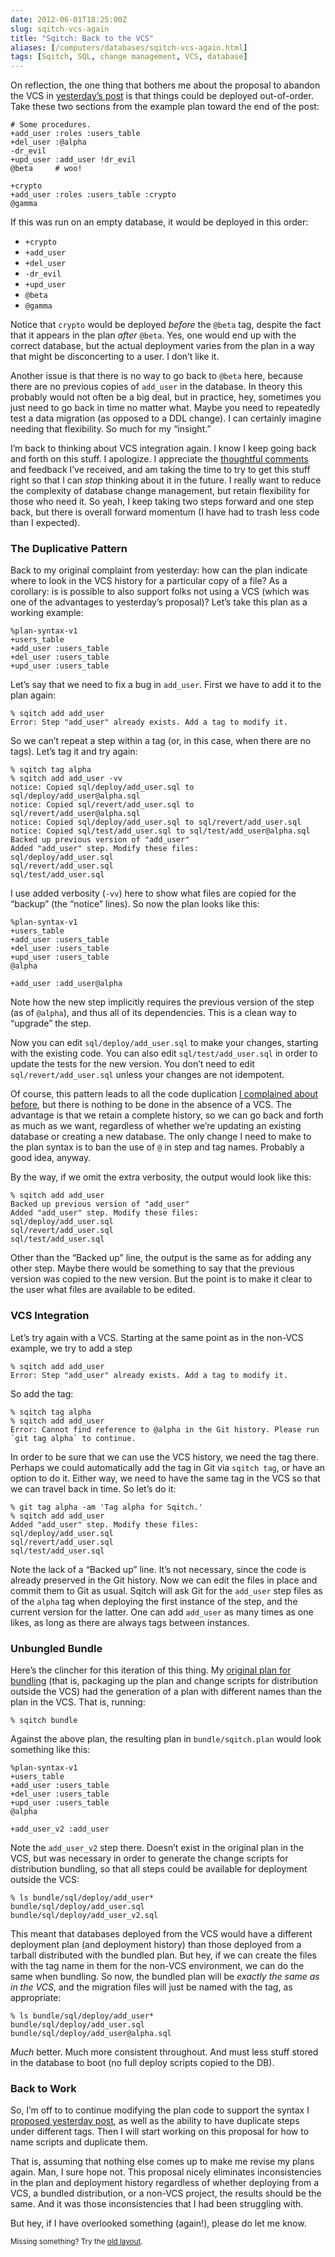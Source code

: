 ```yaml
--- 
date: 2012-06-01T18:25:00Z
slug: sqitch-vcs-again
title: "Sqitch: Back to the VCS"
aliases: [/computers/databases/sqitch-vcs-again.html]
tags: [Sqitch, SQL, change management, VCS, database]
---
```


<p>On reflection, the one thing that bothers me about the proposal to abandon the VCS in <a href="/computers/databases/evolving-sqitch-plan.html">yesterday’s post</a> is that things could be deployed out-of-order. Take these two sections from the example plan toward the end of the post:</p>

<pre><code># Some procedures.
+add_user :roles :users_table
+del_user :@alpha
-dr_evil
+upd_user :add_user !dr_evil
@beta     # woo!

+crypto
+add_user :roles :users_table :crypto
@gamma
</code></pre>

<p>If this was run on an empty database, it would be deployed in this order:</p>

<ul>
<li><code>+crypto</code></li>
<li><code>+add_user</code></li>
<li><code>+del_user</code></li>
<li><code>-dr_evil</code></li>
<li><code>+upd_user</code></li>
<li><code>@beta</code></li>
<li><code>@gamma</code></li>
</ul>


<p>Notice that <code>crypto</code> would be deployed <em>before</em> the <code>@beta</code> tag, despite the fact that it appears in the plan <em>after</em> <code>@beta</code>. Yes, one would end up with the correct database, but the actual deployment varies from the plan in a way that might be disconcerting to a user. I don’t like it.</p>

<p>Another issue is that there is no way to go back to <code>@beta</code> here, because there are no previous copies of   <code>add_user</code> in the database. In theory this probably would not often be a big deal, but in practice, hey, sometimes you just need to go back in time no matter what. Maybe you need to repeatedly test a data migration (as opposed to a DDL change). I can certainly imagine needing that flexibility. So much for my “insight.”</p>

<p>I’m back to thinking about VCS integration again. I know I keep going back and forth on this stuff. I apologize. I appreciate the <a href="/computers/databases/evolving-sqitch-plan.html#tb">thoughtful comments</a> and feedback I’ve received, and am taking the time to try to get this stuff right so that I can <em>stop</em> thinking about it in the future. I really want to reduce the complexity of database change management, but retain flexibility for those who need it. So yeah, I keep taking two steps forward and one step back, but there is overall forward momentum (I have had to trash less code than I expected).</p>

<h3>The Duplicative Pattern</h3>

<p>Back to my original complaint from yesterday: how can the plan indicate where to look in the VCS history for a particular copy of a file? As a corollary: is is possible to also support folks not using a VCS (which was one of the advantages to yesterday’s proposal)? Let’s take this plan as a working example:</p>

<pre><code>%plan-syntax-v1
+users_table
+add_user :users_table
+del_user :users_table
+upd_user :users_table
</code></pre>

<p>Let’s say that we need to fix a bug in <code>add_user</code>. First we have to add it to the plan again:</p>

<pre><code>% sqitch add add_user
Error: Step "add_user" already exists. Add a tag to modify it.
</code></pre>

<p>So we can’t repeat a step within a tag (or, in this case, when there are no tags). Let’s tag it and try again:</p>

<pre><code>% sqitch tag alpha
% sqitch add add_user -vv
notice: Copied sql/deploy/add_user.sql to sql/deploy/add_user@alpha.sql
notice: Copied sql/revert/add_user.sql to sql/revert/add_user@alpha.sql
notice: Copied sql/deploy/add_user.sql to sql/revert/add_user.sql
notice: Copied sql/test/add_user.sql to sql/test/add_user@alpha.sql
Backed up previous version of "add_user"
Added "add_user" step. Modify these files:
sql/deploy/add_user.sql
sql/revert/add_user.sql
sql/test/add_user.sql
</code></pre>

<p>I use added verbosity (<code>-vv</code>) here to show what files are copied for the “backup” (the “notice” lines).
So now the plan looks like this:</p>

<pre><code>%plan-syntax-v1
+users_table
+add_user :users_table
+del_user :users_table
+upd_user :users_table
@alpha

+add_user :add_user@alpha
</code></pre>

<p>Note how the new step implicitly requires the previous version of the step (as of <code>@alpha</code>), and thus all of its dependencies. This is a clean way to “upgrade” the step.</p>

<p>Now you can edit <code>sql/deploy/add_user.sql</code> to make your changes, starting with the existing code. You can also edit <code>sql/test/add_user.sql</code> in order to update the tests for the new version. You don’t need to edit <code>sql/revert/add_user.sql</code> unless your changes are not idempotent.</p>

<p>Of course, this pattern leads to all the code duplication <a href="/computers/databases/sql-change-management-sans-redundancy.html">I complained about before</a>, but there is nothing to be done in the absence of a VCS. The advantage is that we retain a complete history, so we can go back and forth as much as we want, regardless of whether we’re updating an existing database or creating a new database. The only change I need to make to the plan syntax is to ban the use of <code>@</code> in step and tag names. Probably a good idea, anyway.</p>

<p>By the way, if we omit the extra verbosity, the output would look like this:</p>

<pre><code>% sqitch add add_user
Backed up previous version of "add_user"
Added "add_user" step. Modify these files:
sql/deploy/add_user.sql
sql/revert/add_user.sql
sql/test/add_user.sql
</code></pre>

<p>Other than the “Backed up” line, the output is the same as for adding any other step. Maybe there would be something to say that the previous version was copied to the new version. But the point is to make it clear to the user what files are available to be edited.</p>

<h3>VCS Integration</h3>

<p>Let’s try again with a VCS. Starting at the same point as in the non-VCS example, we try to add a step</p>

<pre><code>% sqitch add add_user
Error: Step "add_user" already exists. Add a tag to modify it.
</code></pre>

<p>So add the tag:</p>

<pre><code>% sqitch tag alpha
% sqitch add add_user
Error: Cannot find reference to @alpha in the Git history. Please run `git tag alpha` to continue.
</code></pre>

<p>In order to be sure that we can use the VCS history, we need the tag there. Perhaps we could automatically add the tag in Git via <code>sqitch tag</code>, or have an option to do it. Either way, we need to have the same tag in the VCS so that we can travel back in time. So let’s do it:</p>

<pre><code>% git tag alpha -am 'Tag alpha for Sqitch.'
% sqitch add add_user
Added "add_user" step. Modify these files:
sql/deploy/add_user.sql
sql/revert/add_user.sql
sql/test/add_user.sql
</code></pre>

<p>Note the lack of a “Backed up” line. It’s not necessary, since the code is already preserved in the Git history. Now we can edit the files in place and commit them to Git as usual. Sqitch will ask Git for the <code>add_user</code> step files as of the <code>alpha</code> tag when deploying the first instance of the step, and the current version for the latter. One can add <code>add_user</code> as many times as one likes, as long as there are always tags between instances.</p>

<h3>Unbungled Bundle</h3>

<p>Here’s the clincher for this iteration of this thing. My <a href="http://search.cpan.org/~dwheeler/App-Sqitch-0.31-TRIAL/lib/sqitchtutorial.pod#Ship_It!">original plan for bundling</a> (that is, packaging up the plan and change scripts for distribution outside the VCS) had the generation of a plan with different names than the plan in the VCS. That is, running:</p>

<pre><code>% sqitch bundle
</code></pre>

<p>Against the above plan, the resulting plan in <code>bundle/sqitch.plan</code> would look something like this:</p>

<pre><code>%plan-syntax-v1
+users_table
+add_user :users_table
+del_user :users_table
+upd_user :users_table
@alpha

+add_user_v2 :add_user
</code></pre>

<p>Note the <code>add_user_v2</code> step there. Doesn’t exist in the original plan in the VCS, but was necessary in order to generate the change scripts for distribution bundling, so that all steps could be available for deployment outside the VCS:</p>

<pre><code>% ls bundle/sql/deploy/add_user*
bundle/sql/deploy/add_user.sql
bundle/sql/deploy/add_user_v2.sql
</code></pre>

<p>This meant that databases deployed from the VCS would have a different deployment plan (and deployment history) than those deployed from a tarball distributed with the bundled plan. But hey, if we can create the files with the tag name in them for the non-VCS environment, we can do the same when bundling. So now, the bundled plan will be <em>exactly the same as in the VCS</em>, and the migration files will just be named with the tag, as appropriate:</p>

<pre><code>% ls bundle/sql/deploy/add_user*
bundle/sql/deploy/add_user.sql
bundle/sql/deploy/add_user@alpha.sql
</code></pre>

<p><em>Much</em> better. Much more consistent throughout. And must less stuff stored in the database to boot (no full deploy scripts copied to the DB).</p>

<h3>Back to Work</h3>

<p>So, I’m off to to continue modifying the plan code to support the syntax I <a href="/computers/databases/evolving-sqitch-plan.html">proposed yesterday post</a>, as well as the ability to have duplicate steps under different tags. Then I will start working on this proposal for how to name scripts and duplicate them.</p>

<p>That is, assuming that nothing else comes up to make me revise my plans again. Man, I sure hope not. This proposal nicely eliminates inconsistencies in the plan and deployment history regardless of whether deploying from a VCS, a bundled distribution, or a non-VCS project, the results should be the same. And it was those inconsistencies that I had been struggling with.</p>

<p>But hey, if I have overlooked something (again!), please do let me know.</p>

<p class="past"><small>Missing something? Try the <a rel="nofollow" href="http://past.justatheory.com/computers/databases/sqitch-vcs-again.html">old layout</a>.</small></p>


